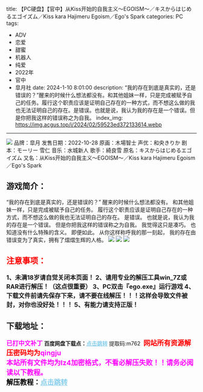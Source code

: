 title: 【PC硬盘】【官中】从Kiss开始的自我主义～EGOISM～／キスからはじめるエゴイズム／Kiss kara Hajimeru Egoism／Ego's Spark
categories: PC
tags:
- ADV
- 恋爱
- 甜蜜
- 机器人
- 纯爱
- 2022年
- 官中
- 皐月社
date: 2024-1-10 8:01:00
description: “我的存在到底是真实的，还是错误的？”醒来的时候什么想法都没有。和其他姐妹一样，只是完成被赋予自己的任务。履行这个职责应该是证明自己存在的一种方式，而不想这么做的我也无法证明自己的存在。是错误。也就是说，我认为我的存在是一个错误。但是你把我这样的错误称之为自我。
index_img: https://img.acgus.top/i/2024/02/59523ed372133614.webp
---
![](https://img.acgus.top/i/2024/02/59523ed372133614.webp)
品牌：皐月
发售日期：2022-10-28
原画：木場智士
声优：和央きりか
剧本：モーリー 雪仁
音乐：水城新人
歌手：綺良雪
原名：キスからはじめるエゴイズム
又名：从Kiss开始的自我主义～EGOISM～／Kiss kara Hajimeru Egoism／Ego's Spark

## 游戏简介：
“我的存在到底是真实的，还是错误的？”
醒来的时候什么想法都没有。
和其他姐妹一样，只是完成被赋予自己的任务。
履行这个职责应该是证明自己存在的一种方式，而不想这么做的我也无法证明自己的存在。
是错误。
也就是说，我认为我的存在是一个错误。
但是你把我这样的错误称之为自我。
我觉得这只是凑巧。
也知道没有什么特殊的含义。
即便如此。
从你这样称呼我的那一刻起，
我的存在由错误变为了真实，拥有了熠熠生辉的人格。
![](https://img.acgus.top/i/2024/02/ec5ceefbc9133620.webp)
![](https://img.acgus.top/i/2024/02/c04592f767133616.webp)
![](https://img.acgus.top/i/2024/02/34ec7e0e0a133618.webp)






## <font color=#FF0000 >注意事项：</font>
<font size=3><b>1、未满18岁请自觉关闭本页面！
2、请用专业的解压工具win_7Z或RAR进行解压！（这点很重要）
3、PC双击『ego.exe』运行游戏
4、下载文件前请先保存下来，请不要在线解压！！！这样会导致文件被封，对你也没好处！！！
5、有能力请支持正版！</b></font>

## 下载地址：
<font color=#FF00FF size=3><b>已打中文补丁</b></font>
<b>百度网盘下载点：</b><a href="https://pan.baidu.com/s/1Bw7sa6xkTx1Ic4OssqBwCg?pwd=m762" style="color: #87CEEB;"><b>点击跳转</b></a> 提取码:m762
<a style="padding: 0" href="https://post.qingju.org/AD/"><img style="max-width:100%" src="https://img.acgus.top/i/2024/07/478f689b8021d8d499ab43d21acf137a.gif" alt=""></a>
<b><font color=#FF0000 size=4>网站所有资源解压密码均为</b></font><b><font color=#FF00FF size=4>qingju</font><font color=#FF0000 ></font></b><br><b><font color=#FF00FF size=4>本站所有文件均为lz4加密格式，不看必解压失败！！请务必阅读以下教程。</b></font><br><b><font color=#000 size=4>解压教程：</b><a href="https://post.qingju.org/tutorial/000/" style="color: #87CEEB;"><b>点击跳转</b></a>